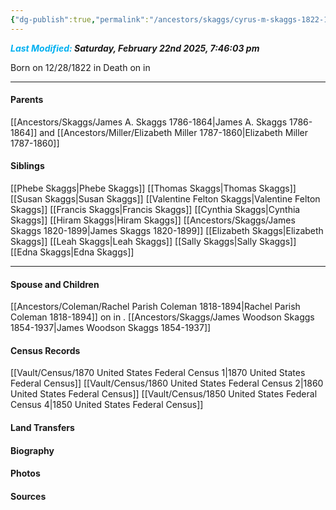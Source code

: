 ```yaml
---
{"dg-publish":true,"permalink":"/ancestors/skaggs/cyrus-m-skaggs-1822-1899/","tags":["Cyrus-Skaggs"]}
---
```


***<font color="#00b0f0">Last Modified:</font> Saturday, February 22nd 2025, 7:46:03 pm***

Born on  12/28/1822 in <!-- link to place -->
Death on <!-- link to date --> in <!-- link to place -->

---
#### Parents

[[Ancestors/Skaggs/James A. Skaggs 1786-1864\|James A. Skaggs 1786-1864]] and [[Ancestors/Miller/Elizabeth Miller 1787-1860\|Elizabeth Miller 1787-1860]]
#### Siblings
[[Phebe Skaggs\|Phebe Skaggs]]
[[Thomas Skaggs\|Thomas Skaggs]]
[[Susan Skaggs\|Susan Skaggs]]
[[Valentine Felton Skaggs\|Valentine Felton Skaggs]]
[[Francis Skaggs\|Francis Skaggs]]
[[Cynthia Skaggs\|Cynthia Skaggs]]
[[Hiram Skaggs\|Hiram Skaggs]]
[[Ancestors/Skaggs/James Skaggs 1820-1899\|James Skaggs 1820-1899]]
[[Elizabeth Skaggs\|Elizabeth Skaggs]]
[[Leah Skaggs\|Leah Skaggs]]
[[Sally Skaggs\|Sally Skaggs]]
[[Edna Skaggs\|Edna Skaggs]]

---
#### Spouse and Children
[[Ancestors/Coleman/Rachel Parish Coleman 1818-1894\|Rachel Parish Coleman 1818-1894]] on <!-- link to date --> in <!-- link to place -->.
[[Ancestors/Skaggs/James Woodson Skaggs 1854-1937\|James Woodson Skaggs 1854-1937]]

#### Census Records
[[Vault/Census/1870 United States Federal Census 1\|1870 United States Federal Census]]
[[Vault/Census/1860 United States Federal Census 2\|1860 United States Federal Census]]
[[Vault/Census/1850 United States Federal Census 4\|1850 United States Federal Census]]
#### Land Transfers

#### Biography

#### Photos

#### Sources

